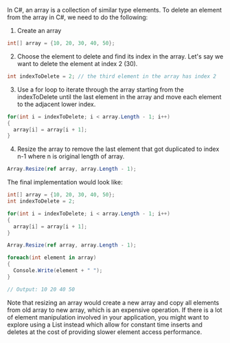 In C#, an array is a collection of similar type elements. To delete an element from the array in C#, we need to do the following:

1. Create an array
```csharp
int[] array = {10, 20, 30, 40, 50};
```

2. Choose the element to delete and find its index in the array. Let's say we want to delete the element at index 2 (30).
```csharp
int indexToDelete = 2; // the third element in the array has index 2
```

3. Use a for loop to iterate through the array starting from the indexToDelete until the last element in the array and move each element to the adjacent lower index.
```csharp
for(int i = indexToDelete; i < array.Length - 1; i++)
{
  array[i] = array[i + 1];
}
```

4. Resize the array to remove the last element that got duplicated to index n-1 where n is original length of array.
```csharp
Array.Resize(ref array, array.Length - 1);
```

The final implementation would look like:

```csharp
int[] array = {10, 20, 30, 40, 50};
int indexToDelete = 2;

for(int i = indexToDelete; i < array.Length - 1; i++)
{
  array[i] = array[i + 1];
}

Array.Resize(ref array, array.Length - 1);

foreach(int element in array)
{
  Console.Write(element + " ");
}

// Output: 10 20 40 50 
```
Note that resizing an array would create a new array and copy all elements from old array to new array, which is an expensive operation. If there is a lot of element manipulation involved in your application, you might want to explore using a List instead which allow for constant time inserts and deletes at the cost of providing slower element access performance.
